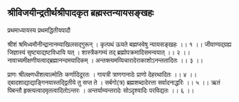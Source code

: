 ## श्रीविजयीन्द्रतीर्थश्रीपादकृत ब्रह्मस्तन्यायसङ्खहः
प्रथमाध्यायस्य प्रथमद्धितीयपादौ

श्रीशं श्रमिध्वमौनीन्द्रानानम्याखिलसद्गुरून् ।
कृत्पथं ऊयते बह्मप्स्वेषु न्यायसङ्खहः ।। १ ।।
जीवाण्यद्ग्रह्य जिज्ञास्यं सृष्ट्याद्यष्टविधायि यत् ।
शास्त्रैकगम्यं तद् ब्रह्मोपक्रमादिसमन्वयात् ।। २ ।।
नावाच्यमीक्षणीयत्वाद्ब्रह्मानन्दमयादिकम् ।
अन्तक्त्यमव्यिचारादेराकाशोऽनन्ततादितः ।। ३ ।।

प्राणः श्रीलक्ष्णधीशत्वाल्मोतिः कर्णादिदूरतः ।
गायत्री त्राणगानादेः प्राणो देहरथादितः ।। ४ ।।
द्बादशाद्याद्याङ्गिनयास्तद्द्वितीये तु सप्त ते ।
सर्बगो(त्र) ब्रह्मशब्दादेरत्ता सर्वादनाद्धरिः ।। ५ ।।
ऋतं पिबन्तौ हृक्त्यत्वादमृतत्वादितोऽन्तरः ।
अन्तर्याम्यन्तरादेः सोऽदृश्यादिः परविद्यतः ।। ६ ।।
